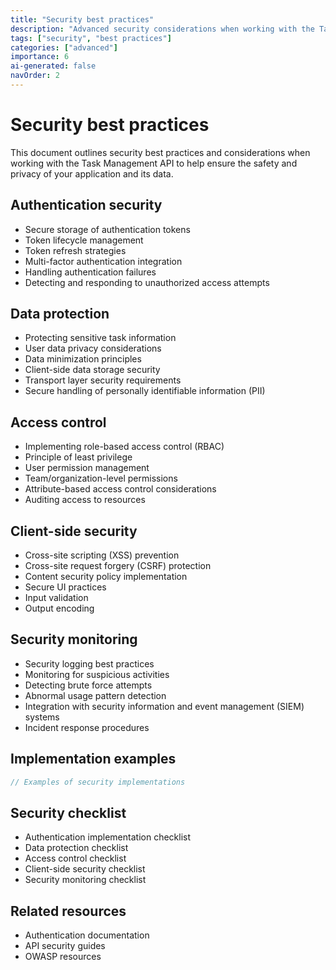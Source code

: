 ```yaml
---
title: "Security best practices"
description: "Advanced security considerations when working with the Task Management API."
tags: ["security", "best practices"]
categories: ["advanced"]
importance: 6
ai-generated: false
navOrder: 2
---
```


# Security best practices

This document outlines security best practices and considerations when working with the Task Management API to help ensure the safety and privacy of your application and its data.

## Authentication security

<!-- This section should cover authentication-related security practices -->

- Secure storage of authentication tokens
- Token lifecycle management
- Token refresh strategies
- Multi-factor authentication integration
- Handling authentication failures
- Detecting and responding to unauthorized access attempts

## Data protection

<!-- This section should address data protection measures -->

- Protecting sensitive task information
- User data privacy considerations
- Data minimization principles
- Client-side data storage security
- Transport layer security requirements
- Secure handling of personally identifiable information (PII)

## Access control

<!-- This section should explain access control approaches -->

- Implementing role-based access control (RBAC)
- Principle of least privilege
- User permission management
- Team/organization-level permissions
- Attribute-based access control considerations
- Auditing access to resources

## Client-side security

<!-- This section should cover client-side security considerations -->

- Cross-site scripting (XSS) prevention
- Cross-site request forgery (CSRF) protection
- Content security policy implementation
- Secure UI practices
- Input validation
- Output encoding

## Security monitoring

<!-- This section should address security monitoring approaches -->

- Security logging best practices
- Monitoring for suspicious activities
- Detecting brute force attempts
- Abnormal usage pattern detection
- Integration with security information and event management (SIEM) systems
- Incident response procedures

## Implementation examples

<!-- This section should provide code examples -->

```javascript
// Examples of security implementations
```

## Security checklist

<!-- This section should provide a security checklist -->

- Authentication implementation checklist
- Data protection checklist 
- Access control checklist
- Client-side security checklist
- Security monitoring checklist

## Related resources

<!-- This section should link to related resources -->

- Authentication documentation
- API security guides
- OWASP resources


